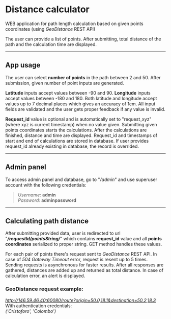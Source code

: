 # Distance calculator
WEB application for path length calculation based on given points coordinates (using *GeoDistance* REST API)

The user can provide a list of points. After submitting, total distance of the path and the calculation time are displayed.

---  

## App usage
The user can select **number of points** in the path between 2 and 50. After submission, given number of point inputs are generated.  

**Latitude** inputs accept values between -90 and 90. **Longitude** inputs accept values between -180 and 180. Both latitude and longitude accept values up to 7 decimal places which gives an accuracy of 1cm. All input fields are validated and the user gets proper feedback if any value is invalid.  

**Request_id** value is optional and is automatically set to "request_xyz" (where xyz is current timestamp) when no value given. Submitting given points coordinates starts the calculations. After the calculations are finished, distance and time are displayed. Request_id and timestamps of start and end of calculations are stored in database. If user provides request_id already existing in database, the record is overrided.

---

## Admin panel
To access admin panel and database, go to "*/admin*" and use superuser account with the following credentials:  
>*Username:* **admin**  
*Password:* **adminpassword**

---

## Calculating path distance
After submitting provided data, user is redirected to url "***/requestId/pointsString/***" which contains **request_id** value and all **points coordinates** serialized to proper string. GET method handles these values.  

For each pair of points there's request sent to *GeoDistance* REST API. In case of *504 Gateway Timeout* error, request is resent up to 5 times. Sending requests is asynchronous for faster results. After all responses are gathered, distances are added up and returned as total distance. In case of calculation error, an alert is displayed. 

### GeoDistance request example:  
*http://146.59.46.40:60080/route?origin=50.0,18.1&destination=50.2,18.3*  
With authentication credentials:  
*('Cristoforo', 'Colombo')*
